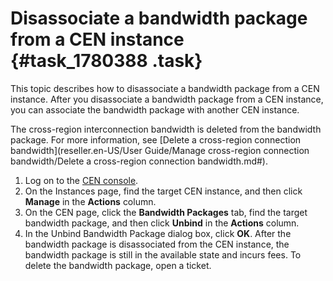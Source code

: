 # Disassociate a bandwidth package from a CEN instance {#task_1780388 .task}

This topic describes how to disassociate a bandwidth package from a CEN instance. After you disassociate a bandwidth package from a CEN instance, you can associate the bandwidth package with another CEN instance.

The cross-region interconnection bandwidth is deleted from the bandwidth package. For more information, see [Delete a cross-region connection bandwidth](reseller.en-US/User Guide/Manage cross-region connection bandwidth/Delete a cross-region connection bandwidth.md#).

1.  Log on to the [CEN console](https://partners-intl.console.aliyun.com/#/cbn).
2.  On the Instances page, find the target CEN instance, and then click **Manage** in the **Actions** column.
3.  On the CEN page, click the **Bandwidth Packages** tab, find the target bandwidth package, and then click **Unbind** in the **Actions** column.
4.  In the Unbind Bandwidth Package dialog box, click **OK**. After the bandwidth package is disassociated from the CEN instance, the bandwidth package is still in the available state and incurs fees. To delete the bandwidth package, open a ticket.


